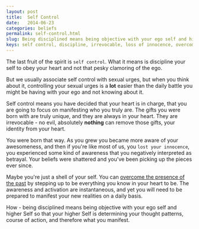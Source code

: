 ```yaml
---
layout: post
title:  Self Control
date:   2014-06-23
categories: beliefs
permalink: self-control.html
slug: Being disciplined means being objective with your ego self and higher Self so that your higher Self is determining your thought pattersn, course of action and thus what you manifest. Thus you overcome the presence of the past.
keys: self control, discipline, irrevocable, loss of innocence, overcome the presence of the past
---
```

The last fruit of the spirit is `self control`. What it means is discipline your self to obey your heart and not that pesky clamoring of the ego.

But we usually associate self control with sexual urges, but when you think about it, controlling your sexual urges is a **lot** easier than the daily battle you might be having with your ego and not knowing about it.

Self control means you have decided that your heart is in charge, that you are going to focus on manifesting who you truly are. The gifts you were born with are truly unique, and they are always in your heart. They are irrevocable - no evil, absolutely **nothing** can remove those gifts, your identity from your heart.

You were born that way. As you grew you became more aware of your awesomeness, and then if you're like most of us, you `lost your innocence`, you experienced some kind of awareness that you negatively interpreted as betrayal. Your beliefs were shattered and you've been picking up the pieces ever since.

Maybe you're just a shell of your self. You can [overcome the presence of the past][leanpub] by stepping up to be everything you know in your heart to be. The awareness and activation are instantaneous, and yet you will need to be prepared to manifest your new realities on a daily basis.

How - being disciplined means being objective with your ego self and higher Self so that your higher Self is determining your thought patterns, course of action, and therefore what you manifest.

[leanpub]: https://leanpub.com/fruitsofthespirit